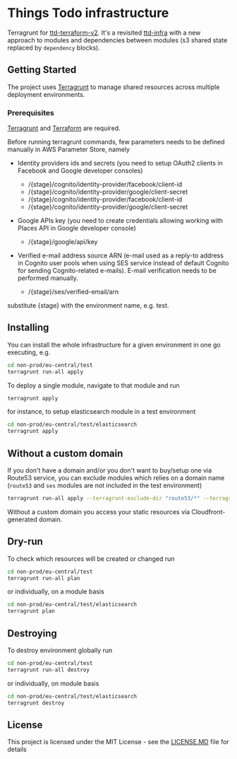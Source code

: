 # Things Todo infrastructure

Terragrunt for [ttd-terraform-v2](https://github.com/mjedrasz/ttd-terraform-v2). It's a revisited [ttd-infra](https://github.com/mjedrasz/ttd-infra) with a new approach to modules and dependencies between modules (s3 shared state replaced by `dependency` blocks).

## Getting Started

The project uses [Terragrunt](https://github.com/gruntwork-io/terragrunt) to manage shared resources across multiple deployment environments.

### Prerequisites

[Terragrunt](https://github.com/gruntwork-io/terragrunt) and [Terraform](https://www.terraform.io/) are required.

Before running terragrunt commands, few parameters needs to be defined manually in AWS Parameter Store, namely

* Identity providers ids and secrets (you need to setup OAuth2 clients in Facebook and Google developer consoles)
  * /{stage}/cognito/identity-provider/facebook/client-id
  * /{stage}/cognito/identity-provider/google/client-secret
  * /{stage}/cognito/identity-provider/facebook/client-id
  * /{stage}/cognito/identity-provider/google/client-secret

* Google APIs key (you need to create credentials allowing working with Places API in Google developer console)
  * /{stage}/google/api/key

* Verified e-mail address source ARN (e-mail used as a reply-to address in Cognito user pools when using SES service instead of default Cognito for sending Cognito-related e-mails). E-mail verification needs to be performed manually.
  * /{stage}/ses/verified-email/arn

substitute {stage} with the environment name, e.g. test.

## Installing

You can install the whole infrastructure for a given environment in one go executing, e.g.

```bash
cd non-prod/eu-central/test
terragrunt run-all apply
```

To deploy a single module, navigate to that module and run

```bash
terragrunt apply
```

for instance, to setup elasticsearch module in a test environment

```bash
cd non-prod/eu-central/test/elasticsearch
terragrunt apply
```

## Without a custom domain

If you don't have a domain and/or you don't want to buy/setup one via Route53 service, you can exclude modules which relies on a domain name
(`route53` and `ses` modules are not included in the test environment)

```bash
terragrunt run-all apply --terragrunt-exclude-dir "route53/*" --terragrunt-exclude-dir ses
```

Without a custom domain you access your static resources via Cloudfront-generated domain.

## Dry-run

To check which resources will be created or changed run

```bash
cd non-prod/eu-central/test
terragrunt run-all plan
```

or individually, on a module basis

```bash
cd non-prod/eu-central/test/elasticsearch
terragrunt plan
```

## Destroying

To destroy environment globally run

```bash
cd non-prod/eu-central/test
terragrunt run-all destroy
```

or individually, on module basis

```bash
cd non-prod/eu-central/test/elasticsearch
terragrunt destroy
```

## License

This project is licensed under the MIT License - see the [LICENSE.MD](LICENSE.MD) file for details
